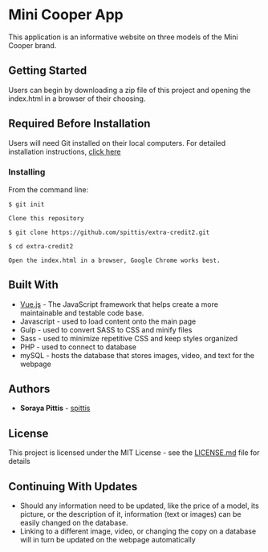# Mini Cooper App

This application is an informative website on three models of the Mini Cooper brand.

## Getting Started

Users can begin by downloading a zip file of this project and opening the index.html in a browser of their choosing. 

## Required Before Installation
Users will need Git installed on their local computers. For detailed installation instructions, [click here](https://git-scm.com/book/en/v2/Getting-Started-Installing-Git)

### Installing
From the command line:

```
$ git init
```
```
Clone this repository
```
```
$ git clone https://github.com/spittis/extra-credit2.git
```
```
$ cd extra-credit2
```
```
Open the index.html in a browser, Google Chrome works best.
```

## Built With

* [Vue.js](https://vuejs.org/) - The JavaScript framework that helps create a more maintainable and testable code base.
* Javascript - used to load content onto the main page
* Gulp - used to convert SASS to CSS and minify files
* Sass - used to minimize repetitive CSS and keep styles organized
* PHP - used to connect to database
* mySQL - hosts the database that stores images, video, and text for the webpage

## Authors

* **Soraya Pittis** - [spittis](https://github.com/spittis)


## License

This project is licensed under the MIT License - see the [LICENSE.md](LICENSE.md) file for details

## Continuing With Updates

* Should any information need to be updated, like the price of a model, its picture, or the description of it, information (text or images) can be easily changed on the database.
* Linking to a different image, video, or changing the copy on a database will in turn be updated on the webpage automatically
